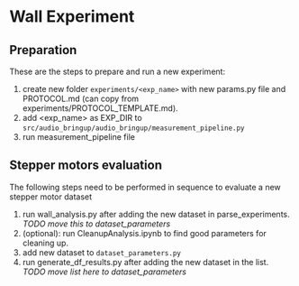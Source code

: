 # Wall Experiment 

## Preparation

These are the steps to prepare and run a new experiment:

1. create new folder `experiments/<exp_name>` with new params.py file and PROTOCOL.md (can copy from experiments/PROTOCOL_TEMPLATE.md).
2. add <exp_name> as EXP_DIR to `src/audio_bringup/audio_bringup/measurement_pipeline.py`
3. run measurement_pipeline file

## Stepper motors evaluation

The following steps need to be performed in sequence to evaluate a new stepper motor dataset

1. run wall_analysis.py after adding the new dataset in parse_experiments. *TODO move this to dataset_parameters*
3. (optional): run CleanupAnalysis.ipynb to find good parameters for cleaning up. 
2. add new dataset to `dataset_parameters.py`
4. run generate_df_results.py after adding the new dataset in the list. *TODO move list here to dataset_parameters*
